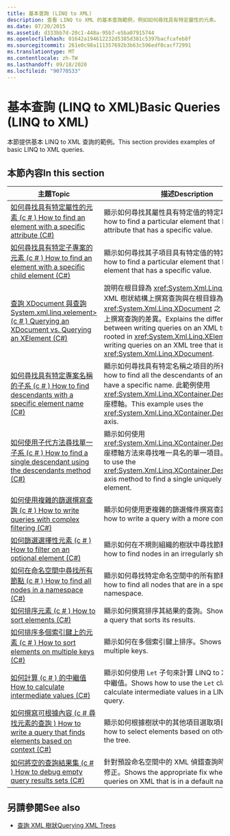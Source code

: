 ```yaml
---
title: 基本查詢 (LINQ to XML)
description: 查看 LINQ to XML 的基本查詢範例，例如如何尋找具有特定屬性的元素。
ms.date: 07/20/2015
ms.assetid: d333bb7d-20c1-448a-95b7-e5ba07915744
ms.openlocfilehash: 01642a194612232d5385d381c5397bacfcafeb8f
ms.sourcegitcommit: 261e0c98a111357692b3b63c596edf0cacf72991
ms.translationtype: MT
ms.contentlocale: zh-TW
ms.lasthandoff: 09/18/2020
ms.locfileid: "90770533"
---
```

# <a name="basic-queries-linq-to-xml"></a><span data-ttu-id="11b98-103">基本查詢 (LINQ to XML)</span><span class="sxs-lookup"><span data-stu-id="11b98-103">Basic Queries (LINQ to XML)</span></span>

<span data-ttu-id="11b98-104">本節提供基本 LINQ to XML 查詢的範例。</span><span class="sxs-lookup"><span data-stu-id="11b98-104">This section provides examples of basic LINQ to XML queries.</span></span>

## <a name="in-this-section"></a><span data-ttu-id="11b98-105">本節內容</span><span class="sxs-lookup"><span data-stu-id="11b98-105">In this section</span></span>

|<span data-ttu-id="11b98-106">主題</span><span class="sxs-lookup"><span data-stu-id="11b98-106">Topic</span></span>|<span data-ttu-id="11b98-107">描述</span><span class="sxs-lookup"><span data-stu-id="11b98-107">Description</span></span>|  
|-----------|-----------------|  
|[<span data-ttu-id="11b98-108">如何尋找具有特定屬性的元素 (c # ) </span><span class="sxs-lookup"><span data-stu-id="11b98-108">How to find an element with a specific attribute (C#)</span></span>](find-element-specific-attribute.md)|<span data-ttu-id="11b98-109">顯示如何尋找其屬性具有特定值的特定項目。</span><span class="sxs-lookup"><span data-stu-id="11b98-109">Shows how to find a particular element that has an attribute that has a specific value.</span></span>|
|[<span data-ttu-id="11b98-110">如何尋找具有特定子專案的元素 (c # ) </span><span class="sxs-lookup"><span data-stu-id="11b98-110">How to find an element with a specific child element (C#)</span></span>](find-element-specific-child-element.md)|<span data-ttu-id="11b98-111">顯示如何尋找其子項目具有特定值的特定項目。</span><span class="sxs-lookup"><span data-stu-id="11b98-111">Shows how to find a particular element that has a child element that has a specific value.</span></span>|
|[<span data-ttu-id="11b98-112">查詢 XDocument 與查詢 System.xml.linq.xelement> (c # ) </span><span class="sxs-lookup"><span data-stu-id="11b98-112">Querying an XDocument vs. Querying an XElement (C#)</span></span>](query-xdocument-vs-query-xelement.md)|<span data-ttu-id="11b98-113">說明在根目錄為 <xref:System.Xml.Linq.XElement> 之 XML 樹狀結構上撰寫查詢與在根目錄為 <xref:System.Xml.Linq.XDocument> 之 XML 樹狀結構上撰寫查詢的差異。</span><span class="sxs-lookup"><span data-stu-id="11b98-113">Explains the differences between writing queries on an XML tree that is rooted in <xref:System.Xml.Linq.XElement> and writing queries on an XML tree that is rooted in <xref:System.Xml.Linq.XDocument>.</span></span>|  
|[<span data-ttu-id="11b98-114">如何尋找具有特定專案名稱的子系 (c # ) </span><span class="sxs-lookup"><span data-stu-id="11b98-114">How to find descendants with a specific element name (C#)</span></span>](find-descendants-specific-element-name.md)|<span data-ttu-id="11b98-115">顯示如何尋找具有特定名稱之項目的所有子代。</span><span class="sxs-lookup"><span data-stu-id="11b98-115">Shows how to find all the descendants of an element that have a specific name.</span></span> <span data-ttu-id="11b98-116">此範例使用 <xref:System.Xml.Linq.XContainer.Descendants%2A> 座標軸。</span><span class="sxs-lookup"><span data-stu-id="11b98-116">This example uses the <xref:System.Xml.Linq.XContainer.Descendants%2A> axis.</span></span>|
|[<span data-ttu-id="11b98-117">如何使用子代方法尋找單一子系 (c # ) </span><span class="sxs-lookup"><span data-stu-id="11b98-117">How to find a single descendant using the descendants method (C#)</span></span>](find-single-descendant-descendants-method.md)|<span data-ttu-id="11b98-118">顯示如何使用 <xref:System.Xml.Linq.XContainer.Descendants%2A> 座標軸方法來尋找唯一具名的單一項目。</span><span class="sxs-lookup"><span data-stu-id="11b98-118">Shows how to use the <xref:System.Xml.Linq.XContainer.Descendants%2A> axis method to find a single uniquely named element.</span></span>|
|[<span data-ttu-id="11b98-119">如何使用複雜的篩選撰寫查詢 (c # ) </span><span class="sxs-lookup"><span data-stu-id="11b98-119">How to write queries with complex filtering (C#)</span></span>](write-queries-complex-filtering.md)|<span data-ttu-id="11b98-120">顯示如何使用更複雜的篩選條件撰寫查詢。</span><span class="sxs-lookup"><span data-stu-id="11b98-120">Shows how to write a query with a more complex filter.</span></span>|  
|[<span data-ttu-id="11b98-121">如何篩選選擇性元素 (c # ) </span><span class="sxs-lookup"><span data-stu-id="11b98-121">How to filter on an optional element (C#)</span></span>](filter-optional-element.md)|<span data-ttu-id="11b98-122">顯示如何在不規則組織的樹狀中尋找節點。</span><span class="sxs-lookup"><span data-stu-id="11b98-122">Shows how to find nodes in an irregularly shaped tree.</span></span>|
|[<span data-ttu-id="11b98-123">如何在命名空間中尋找所有節點 (c # ) </span><span class="sxs-lookup"><span data-stu-id="11b98-123">How to find all nodes in a namespace (C#)</span></span>](find-all-nodes-namespace.md)|<span data-ttu-id="11b98-124">顯示如何尋找特定命名空間中的所有節點。</span><span class="sxs-lookup"><span data-stu-id="11b98-124">Shows how to find all nodes that are in a specific namespace.</span></span>|
|[<span data-ttu-id="11b98-125">如何排序元素 (c # ) </span><span class="sxs-lookup"><span data-stu-id="11b98-125">How to sort elements (C#)</span></span>](sort-elements.md)|<span data-ttu-id="11b98-126">顯示如何撰寫排序其結果的查詢。</span><span class="sxs-lookup"><span data-stu-id="11b98-126">Shows how to write a query that sorts its results.</span></span>|  
|[<span data-ttu-id="11b98-127">如何排序多個索引鍵上的元素 (c # ) </span><span class="sxs-lookup"><span data-stu-id="11b98-127">How to sort elements on multiple keys (C#)</span></span>](sort-elements-multiple-keys.md)|<span data-ttu-id="11b98-128">顯示如何在多個索引鍵上排序。</span><span class="sxs-lookup"><span data-stu-id="11b98-128">Shows how to sort on multiple keys.</span></span>|  
|[<span data-ttu-id="11b98-129">如何計算 (c # ) 的中繼值 </span><span class="sxs-lookup"><span data-stu-id="11b98-129">How to calculate intermediate values (C#)</span></span>](calculate-intermediate-values.md)|<span data-ttu-id="11b98-130">顯示如何使用 `Let` 子句來計算 LINQ to XML 查詢中的中繼值。</span><span class="sxs-lookup"><span data-stu-id="11b98-130">Shows how to use the `Let` clause to calculate intermediate values in a LINQ to XML query.</span></span>|  
|[<span data-ttu-id="11b98-131">如何撰寫可根據內容 (c # 尋找元素的查詢 ) </span><span class="sxs-lookup"><span data-stu-id="11b98-131">How to write a query that finds elements based on context (C#)</span></span>](write-query-finds-elements-based-context.md)|<span data-ttu-id="11b98-132">顯示如何根據樹狀中的其他項目選取項目。</span><span class="sxs-lookup"><span data-stu-id="11b98-132">Shows how to select elements based on other elements in the tree.</span></span>|  
|[<span data-ttu-id="11b98-133">如何將空的查詢結果集 (c # ) </span><span class="sxs-lookup"><span data-stu-id="11b98-133">How to debug empty query results sets (C#)</span></span>](debug-empty-query-results-sets.md)|<span data-ttu-id="11b98-134">針對預設命名空間中的 XML 偵錯查詢時，顯示適當的修正。</span><span class="sxs-lookup"><span data-stu-id="11b98-134">Shows the appropriate fix when debugging queries on XML that is in a default namespace.</span></span>|  
  
## <a name="see-also"></a><span data-ttu-id="11b98-135">另請參閱</span><span class="sxs-lookup"><span data-stu-id="11b98-135">See also</span></span>

- [<span data-ttu-id="11b98-136">查詢 XML 樹狀</span><span class="sxs-lookup"><span data-stu-id="11b98-136">Querying XML Trees</span></span>](find-element-specific-attribute.md)
